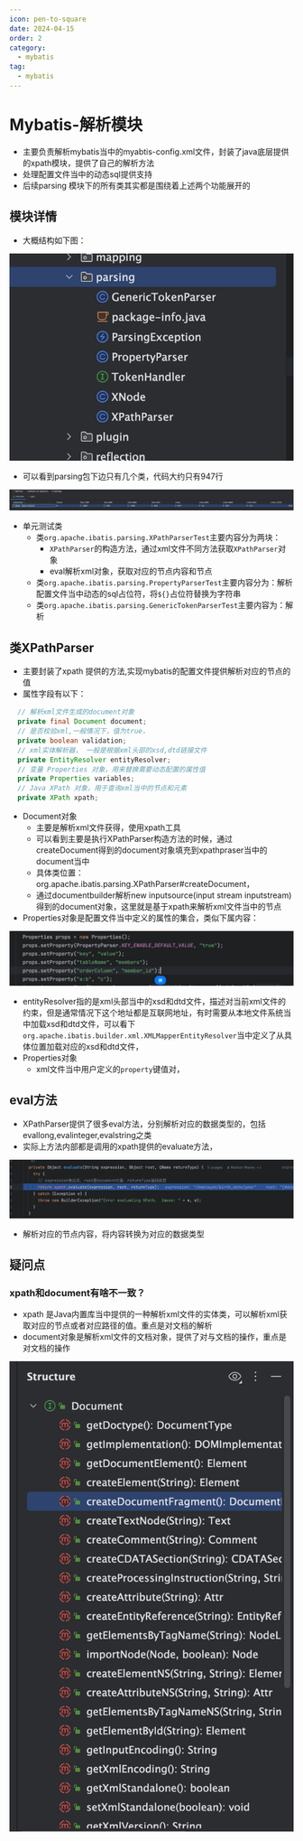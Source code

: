 ```yaml
---
icon: pen-to-square
date: 2024-04-15
order: 2
category:
  - mybatis
tag:
  - mybatis
---
```


# Mybatis-解析模块

- 主要负责解析mybatis当中的myabtis-config.xml文件，封装了java底层提供的xpath模块，提供了自己的解析方法
- 处理配置文件当中的动态sql提供支持
- 后续parsing 模块下的所有类其实都是围绕着上述两个功能展开的

## 模块详情

- 大概结构如下图：

![image-20240407232326225](images/image-20240407232326225.png)

- 可以看到parsing包下边只有几个类，代码大约只有947行

![image-20240407232511992](images/image-20240407232511992.png)

- 单元测试类
  - 类`org.apache.ibatis.parsing.XPathParserTest`主要内容分为两块：
    - `XPathParser`的构造方法，通过xml文件不同方法获取`XPathParser`对象
    - eval解析xml对象，获取对应的节点内容和节点
  - 类`org.apache.ibatis.parsing.PropertyParserTest`主要内容分为：解析配置文件当中动态的sql占位符，将`${}`占位符替换为字符串
  - 类`org.apache.ibatis.parsing.GenericTokenParserTest`主要内容为：解析

## 类XPathParser

- 主要封装了xpath 提供的方法,实现mybatis的配置文件提供解析对应的节点的值
- 属性字段有以下：

```java
  // 解析xml文件生成的document对象
  private final Document document;
  // 是否校验xml,一般情况下，值为true，
  private boolean validation;
  // xml实体解析器， 一般是根据xml头部的xsd,dtd链接文件
  private EntityResolver entityResolver;
  // 变量 Properties 对象，用来替换需要动态配置的属性值
  private Properties variables;
  // Java XPath 对象，用于查询xml当中的节点和元素
  private XPath xpath;
```

- Document对象
  - 主要是解析xml文件获得，使用xpath工具
  - 可以看到主要是执行XPathParser构造方法的时候，通过createDocument得到的document对象填充到xpathpraser当中的document当中
  - 具体类位置：org.apache.ibatis.parsing.XPathParser#createDocument，
  - 通过documentbuilder解析new inputsource(input stream inputstream)得到的document对象，这里就是基于xpath来解析xml文件当中的节点
- Properties对象是配置文件当中定义的属性的集合，类似下属内容：

![image-20240415210433501](images/image-20240415210433501.png)

- entityResolver指的是xml头部当中的xsd和dtd文件，描述对当前xml文件的约束，但是通常情况下这个地址都是互联网地址，有时需要从本地文件系统当中加载xsd和dtd文件，可以看下`org.apache.ibatis.builder.xml.XMLMapperEntityResolver`当中定义了从具体位置加载对应的xsd和dtd文件，
- Properties对象
  - xml文件当中用户定义的`property`键值对，

## eval方法

-  XPathParser提供了很多eval方法，分别解析对应的数据类型的，包括evallong,evalinteger,evalstring之类
- 实际上方法内部都是调用的xpath提供的evaluate方法，

![image-20240415212609373](images/image-20240415212609373.png)

- 解析对应的节点内容，将内容转换为对应的数据类型

## 疑问点

### xpath和document有啥不一致？

- xpath 是Java内置库当中提供的一种解析xml文件的实体类，可以解析xml获取对应的节点或者对应路径的值。重点是对文档的解析
- document对象是解析xml文件的文档对象，提供了对与文档的操作，重点是对文档的操作

![image-20240415211904454](images/image-20240415211904454.png)
